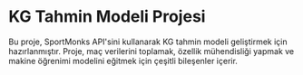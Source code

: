 # KG Tahmin Modeli Projesi

Bu proje, SportMonks API'sini kullanarak KG tahmin modeli geliştirmek için hazırlanmıştır. Proje, maç verilerini toplamak, özellik mühendisliği yapmak ve makine öğrenimi modelini eğitmek için çeşitli bileşenler içerir.